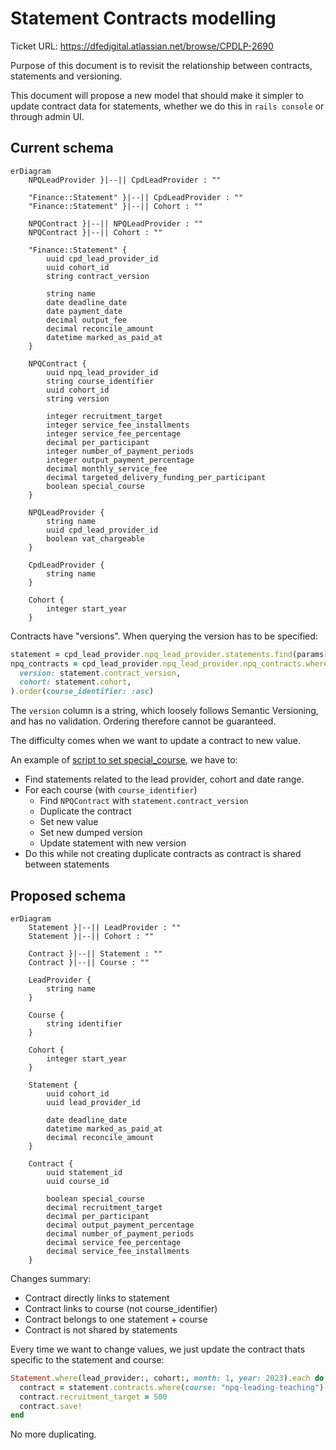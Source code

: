 # Statement Contracts modelling

Ticket URL: https://dfedigital.atlassian.net/browse/CPDLP-2690

Purpose of this document is to revisit the relationship between
contracts, statements and versioning.

This document will propose a new model that should make it simpler to
update contract data for statements, whether we do this in `rails
console` or through admin UI.

## Current schema

```mermaid
erDiagram
    NPQLeadProvider }|--|| CpdLeadProvider : ""

    "Finance::Statement" }|--|| CpdLeadProvider : ""
    "Finance::Statement" }|--|| Cohort : ""

    NPQContract }|--|| NPQLeadProvider : ""
    NPQContract }|--|| Cohort : ""

    "Finance::Statement" {
        uuid cpd_lead_provider_id
        uuid cohort_id
        string contract_version

        string name
        date deadline_date
        date payment_date
        decimal output_fee
        decimal reconcile_amount
        datetime marked_as_paid_at
    }

    NPQContract {
        uuid npq_lead_provider_id
        string course_identifier
        uuid cohort_id
        string version

        integer recruitment_target
        integer service_fee_installments
        integer service_fee_percentage
        decimal per_participant
        integer number_of_payment_periods
        integer output_payment_percentage
        decimal monthly_service_fee
        decimal targeted_delivery_funding_per_participant
        boolean special_course
    }

    NPQLeadProvider {
        string name
        uuid cpd_lead_provider_id
        boolean vat_chargeable
    }

    CpdLeadProvider {
        string name
    }

    Cohort {
        integer start_year
    }
```

Contracts have "versions". When querying the version has to be
specified:

```ruby
statement = cpd_lead_provider.npq_lead_provider.statements.find(params[:id])
npq_contracts = cpd_lead_provider.npq_lead_provider.npq_contracts.where(
  version: statement.contract_version,
  cohort: statement.cohort,
).order(course_identifier: :asc)
```

The `version` column is a string, which loosely follows Semantic Versioning, and has no validation.
Ordering therefore cannot be guaranteed.

The difficulty comes when we want to update a contract to new value.

An example of [script to set special_course](https://github.com/DFE-Digital/early-careers-framework/blob/main/app/services/oneoffs/npq/set_special_course_for_npq_contracts.rb), we have to:
* Find statements related to the lead provider, cohort and date range.
* For each course (with `course_identifier`)
  * Find `NPQContract` with `statement.contract_version`
  * Duplicate the contract
  * Set new value
  * Set new dumped version
  * Update statement with new version
* Do this while not creating duplicate contracts as contract is shared
  between statements

## Proposed schema

```mermaid
erDiagram
    Statement }|--|| LeadProvider : ""
    Statement }|--|| Cohort : ""

    Contract }|--|| Statement : ""
    Contract }|--|| Course : ""

    LeadProvider {
        string name
    }

    Course {
        string identifier
    }

    Cohort {
        integer start_year
    }

    Statement {
        uuid cohort_id
        uuid lead_provider_id

        date deadline_date
        datetime marked_as_paid_at
        decimal reconcile_amount
    }

    Contract {
        uuid statement_id
        uuid course_id

        boolean special_course
        decimal recruitment_target
        decimal per_participant
        decimal output_payment_percentage
        decimal number_of_payment_periods
        decimal service_fee_percentage
        decimal service_fee_installments
    }
```

Changes summary:
* Contract directly links to statement
* Contract links to course (not course_identifier)
* Contract belongs to one statement + course
* Contract is not shared by statements

Every time we want to change values, we just update the
contract thats specific to the statement and course:

```ruby
Statement.where(lead_provider:, cohort:, month: 1, year: 2023).each do |statement|
  contract = statement.contracts.where(course: "npq-leading-teaching").first
  contract.recruitment_target = 500
  contract.save!
end
```

No more duplicating.
